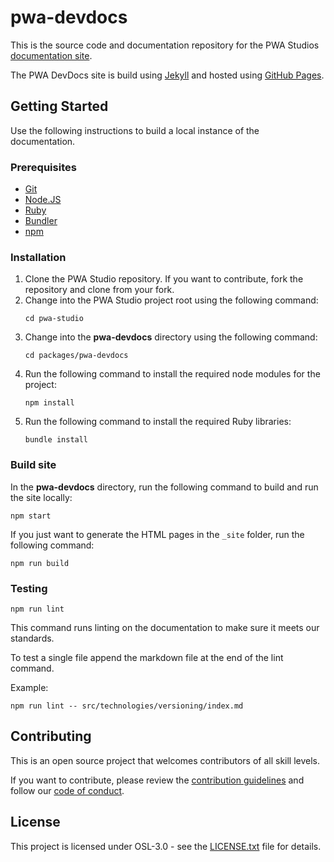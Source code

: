 # pwa-devdocs

This is the source code and documentation repository for the PWA Studios [documentation site].

The PWA DevDocs site is build using [Jekyll] and hosted using [GitHub Pages].

## Getting Started

Use the following instructions to build a local instance of the documentation.

### Prerequisites

-   [Git]
-   [Node.JS]
-   [Ruby]
-   [Bundler]
-   [npm]

### Installation

1.  Clone the PWA Studio repository. If you want to contribute, fork the repository and clone from your fork.
2.  Change into the PWA Studio project root using the following command:
    ```
    cd pwa-studio
    ```
3.  Change into the **pwa-devdocs** directory using the following command:
    ```
    cd packages/pwa-devdocs
    ```
4.  Run the following command to install the required node modules for the project:
    ```
    npm install
    ```
5.  Run the following command to install the required Ruby libraries:
    ```
    bundle install
    ```

### Build site

In the **pwa-devdocs** directory, run the following command to build and run the site locally:

```
npm start
```

If you just want to generate the HTML pages in the `_site` folder, run the following command:

```
npm run build
```

### Testing

```
npm run lint
```

This command runs linting on the documentation to make sure it meets our standards.

To test a single file append the markdown file at the end of the lint command.

Example:

```
npm run lint -- src/technologies/versioning/index.md
```

## Contributing

This is an open source project that welcomes contributors of all skill levels.

If you want to contribute, please review the [contribution guidelines] and follow our [code of conduct].

## License

This project is licensed under OSL-3.0 - see the [LICENSE.txt] file for details.

[contribution guidelines]: ../../.github/CONTRIBUTING.md
[code of conduct]: ../../.github/CODE_OF_CONDUCT.md
[license.txt]: LICENSE.txt
[documentation site]: https://magento-research.github.io/pwa-studio/
[node.js]: https://nodejs.org
[ruby]: https://www.ruby-lang.org/
[bundler]: http://bundler.io/
[npm]: https://www.npmjs.com/
[jekyll]: https://jekyllrb.com/
[github pages]: https://pages.github.com/
[git]: https://git-scm.com/

